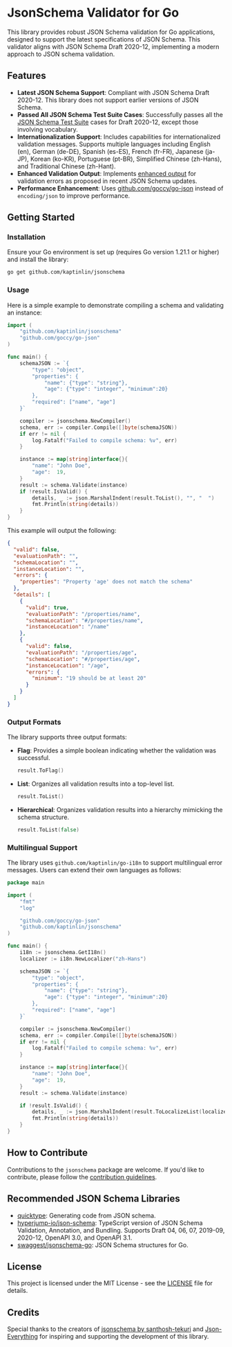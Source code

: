 # JsonSchema Validator for Go

This library provides robust JSON Schema validation for Go applications, designed to support the latest specifications of JSON Schema. This validator aligns with JSON Schema Draft 2020-12, implementing a modern approach to JSON schema validation.

## Features

- **Latest JSON Schema Support**: Compliant with JSON Schema Draft 2020-12. This library does not support earlier versions of JSON Schema.
- **Passed All JSON Schema Test Suite Cases**: Successfully passes all the [JSON Schema Test Suite](https://github.com/json-schema-org/JSON-Schema-Test-Suite) cases for Draft 2020-12, except those involving vocabulary.
- **Internationalization Support**: Includes capabilities for internationalized validation messages. Supports multiple languages including English (en), German (de-DE), Spanish (es-ES), French (fr-FR), Japanese (ja-JP), Korean (ko-KR), Portuguese (pt-BR), Simplified Chinese (zh-Hans), and Traditional Chinese (zh-Hant).
- **Enhanced Validation Output**: Implements [enhanced output](https://json-schema.org/blog/posts/fixing-json-schema-output) for validation errors as proposed in recent JSON Schema updates.
- **Performance Enhancement**: Uses [github.com/goccy/go-json](https://github.com/goccy/go-json) instead of `encoding/json` to improve performance.

## Getting Started

### Installation

Ensure your Go environment is set up (requires Go version 1.21.1 or higher) and install the library:

```bash
go get github.com/kaptinlin/jsonschema
```

### Usage

Here is a simple example to demonstrate compiling a schema and validating an instance:

```go
import (
    "github.com/kaptinlin/jsonschema"
    "github.com/goccy/go-json"
)

func main() {
	schemaJSON := `{
		"type": "object",
		"properties": {
			"name": {"type": "string"},
			"age": {"type": "integer", "minimum":20}
		},
		"required": ["name", "age"]
	}`

	compiler := jsonschema.NewCompiler()
	schema, err := compiler.Compile([]byte(schemaJSON))
	if err != nil {
		log.Fatalf("Failed to compile schema: %v", err)
	}

	instance := map[string]interface{}{
		"name": "John Doe",
		"age":  19,
	}
	result := schema.Validate(instance)
	if !result.IsValid() {
		details, _ := json.MarshalIndent(result.ToList(), "", "  ")
		fmt.Println(string(details))
	}
}
```

This example will output the following:
```json
{
  "valid": false,
  "evaluationPath": "",
  "schemaLocation": "",
  "instanceLocation": "",
  "errors": {
    "properties": "Property 'age' does not match the schema"
  },
  "details": [
    {
      "valid": true,
      "evaluationPath": "/properties/name",
      "schemaLocation": "#/properties/name",
      "instanceLocation": "/name"
    },
    {
      "valid": false,
      "evaluationPath": "/properties/age",
      "schemaLocation": "#/properties/age",
      "instanceLocation": "/age",
      "errors": {
        "minimum": "19 should be at least 20"
      }
    }
  ]
}
```

### Output Formats

The library supports three output formats:
- **Flag**: Provides a simple boolean indicating whether the validation was successful.
  ```go
  result.ToFlag()
  ```
- **List**: Organizes all validation results into a top-level list.
  ```go
  result.ToList()
  ```
- **Hierarchical**: Organizes validation results into a hierarchy mimicking the schema structure.
  ```go
  result.ToList(false)
  ```

### Multilingual Support

The library uses `github.com/kaptinlin/go-i18n` to support multilingual error messages. Users can extend their own languages as follows:

```go
package main

import (
	"fmt"
	"log"

	"github.com/goccy/go-json"
	"github.com/kaptinlin/jsonschema"
)

func main() {
	i18n := jsonschema.GetI18n()
	localizer := i18n.NewLocalizer("zh-Hans")

	schemaJSON := `{
		"type": "object",
		"properties": {
			"name": {"type": "string"},
			"age": {"type": "integer", "minimum":20}
		},
		"required": ["name", "age"]
	}`

	compiler := jsonschema.NewCompiler()
	schema, err := compiler.Compile([]byte(schemaJSON))
	if err != nil {
		log.Fatalf("Failed to compile schema: %v", err)
	}

	instance := map[string]interface{}{
		"name": "John Doe",
		"age":  19,
	}
	result := schema.Validate(instance)

	if !result.IsValid() {
		details, _ := json.MarshalIndent(result.ToLocalizeList(localizer), "", "  ")
		fmt.Println(string(details))
	}
}
```

## How to Contribute

Contributions to the `jsonschema` package are welcome. If you'd like to contribute, please follow the [contribution guidelines](CONTRIBUTING.md).

## Recommended JSON Schema Libraries

- [quicktype](https://github.com/glideapps/quicktype): Generating code from JSON schema.
- [hyperjump-io/json-schema](https://github.com/hyperjump-io/json-schema): TypeScript version of JSON Schema Validation, Annotation, and Bundling. Supports Draft 04, 06, 07, 2019-09, 2020-12, OpenAPI 3.0, and OpenAPI 3.1.
- [swaggest/jsonschema-go](https://github.com/swaggest/jsonschema-go): JSON Schema structures for Go.

## License

This project is licensed under the MIT License - see the [LICENSE](LICENSE) file for details.

## Credits

Special thanks to the creators of [jsonschema by santhosh-tekuri](https://github.com/santhosh-tekuri/jsonschema) and [Json-Everything](https://json-everything.net/) for inspiring and supporting the development of this library.

